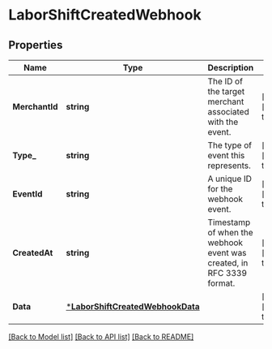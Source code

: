 # LaborShiftCreatedWebhook

## Properties

 Name           | Type                                                                 | Description                                                          | Notes                        
----------------|----------------------------------------------------------------------|----------------------------------------------------------------------|------------------------------
 **MerchantId** | **string**                                                           | The ID of the target merchant associated with the event.             | [optional] [default to null] 
 **Type_**      | **string**                                                           | The type of event this represents.                                   | [optional] [default to null] 
 **EventId**    | **string**                                                           | A unique ID for the webhook event.                                   | [optional] [default to null] 
 **CreatedAt**  | **string**                                                           | Timestamp of when the webhook event was created, in RFC 3339 format. | [optional] [default to null] 
 **Data**       | [***LaborShiftCreatedWebhookData**](LaborShiftCreatedWebhookData.md) |                                                                      | [optional] [default to null] 

[[Back to Model list]](../README.md#documentation-for-models) [[Back to API list]](../README.md#documentation-for-api-endpoints) [[Back to README]](../README.md)

